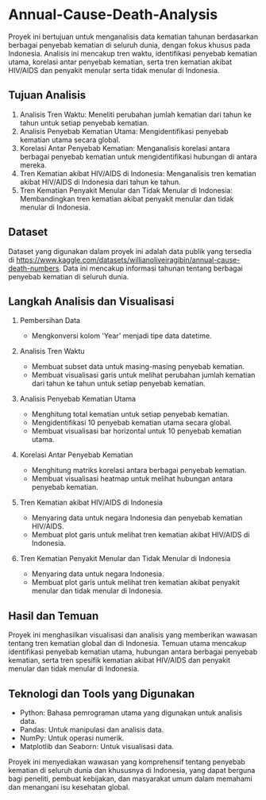 # Annual-Cause-Death-Analysis

Proyek ini bertujuan untuk menganalisis data kematian tahunan berdasarkan berbagai penyebab kematian di seluruh dunia, dengan fokus khusus pada Indonesia. Analisis ini mencakup tren waktu, identifikasi penyebab kematian utama, korelasi antar penyebab kematian, serta tren kematian akibat HIV/AIDS dan penyakit menular serta tidak menular di Indonesia.

## Tujuan Analisis
1. Analisis Tren Waktu: Meneliti perubahan jumlah kematian dari tahun ke tahun untuk setiap penyebab kematian.
2. Analisis Penyebab Kematian Utama: Mengidentifikasi penyebab kematian utama secara global.
3. Korelasi Antar Penyebab Kematian: Menganalisis korelasi antara berbagai penyebab kematian untuk mengidentifikasi hubungan di antara mereka.
4. Tren Kematian akibat HIV/AIDS di Indonesia: Menganalisis tren kematian akibat HIV/AIDS di Indonesia dari tahun ke tahun.
5. Tren Kematian Penyakit Menular dan Tidak Menular di Indonesia: Membandingkan tren kematian akibat penyakit menular dan tidak menular di Indonesia.

## Dataset
Dataset yang digunakan dalam proyek ini adalah data publik yang tersedia di https://www.kaggle.com/datasets/willianoliveiragibin/annual-cause-death-numbers. Data ini mencakup informasi tahunan tentang berbagai penyebab kematian di seluruh dunia.

## Langkah Analisis dan Visualisasi
1. Pembersihan Data
   - Mengkonversi kolom 'Year' menjadi tipe data datetime.

2. Analisis Tren Waktu
   - Membuat subset data untuk masing-masing penyebab kematian.
   - Membuat visualisasi garis untuk melihat perubahan jumlah kematian dari tahun ke tahun untuk setiap penyebab kematian.
  
3. Analisis Penyebab Kematian Utama
   - Menghitung total kematian untuk setiap penyebab kematian.
   - Mengidentifikasi 10 penyebab kematian utama secara global.
   - Membuat visualisasi bar horizontal untuk 10 penyebab kematian utama.
  
4. Korelasi Antar Penyebab Kematian
   - Menghitung matriks korelasi antara berbagai penyebab kematian.
   - Membuat visualisasi heatmap untuk melihat hubungan antara penyebab kematian.
  
5. Tren Kematian akibat HIV/AIDS di Indonesia
   - Menyaring data untuk negara Indonesia dan penyebab kematian HIV/AIDS.
   - Membuat plot garis untuk melihat tren kematian akibat HIV/AIDS di Indonesia.

6. Tren Kematian Penyakit Menular dan Tidak Menular di Indonesia
   - Menyaring data untuk negara Indonesia.
   - Membuat plot garis untuk melihat tren kematian akibat penyakit menular dan tidak menular di Indonesia.
  
## Hasil dan Temuan
Proyek ini menghasilkan visualisasi dan analisis yang memberikan wawasan tentang tren kematian global dan di Indonesia. Temuan utama mencakup identifikasi penyebab kematian utama, hubungan antara berbagai penyebab kematian, serta tren spesifik kematian akibat HIV/AIDS dan penyakit menular dan tidak menular di Indonesia.

## Teknologi dan Tools yang Digunakan
- Python: Bahasa pemrograman utama yang digunakan untuk analisis data.
- Pandas: Untuk manipulasi dan analisis data.
- NumPy: Untuk operasi numerik.
- Matplotlib dan Seaborn: Untuk visualisasi data.

Proyek ini menyediakan wawasan yang komprehensif tentang penyebab kematian di seluruh dunia dan khususnya di Indonesia, yang dapat berguna bagi peneliti, pembuat kebijakan, dan masyarakat umum dalam memahami dan menangani isu kesehatan global.
